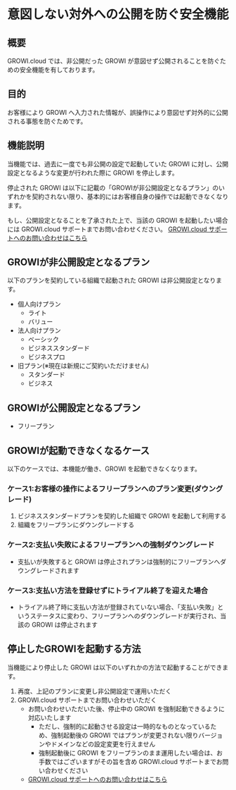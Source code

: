 # 意図しない対外への公開を防ぐ安全機能
## 概要
GROWI.cloud では、非公開だった GROWI が意図せず公開されることを防ぐための安全機能を有しております。

## 目的
お客様により GROWI へ入力された情報が、誤操作により意図せず対外的に公開される事態を防ぐためです。

## 機能説明
当機能では、過去に一度でも非公開の設定で起動していた GROWI に対し、公開設定となるような変更が行われた際に GROWI を停止します。

停止された GROWI は以下に記載の「GROWIが非公開設定となるプラン」のいずれかを契約されない限り、基本的にはお客様自身の操作では起動できなくなります。

もし、公開設定となることを了承された上で、当該の GROWI を起動したい場合には GROWI.cloud サポートまでお問い合わせください。
[GROWI.cloud サポートへのお問い合わせはこちら](https://growi.cloud/contact)

## GROWIが非公開設定となるプラン
以下のプランを契約している組織で起動された GROWI は非公開設定となります。
- 個人向けプラン
    - ライト
    - バリュー
- 法人向けプラン
    - ベーシック
    - ビジネススタンダード
    - ビジネスプロ
- 旧プラン(※現在は新規にご契約いただけません)
    - スタンダード
    - ビジネス

## GROWIが公開設定となるプラン
- フリープラン

## GROWIが起動できなくなるケース
以下のケースでは、本機能が働き、GROWI を起動できなくなります。

### ケース1:お客様の操作によるフリープランへのプラン変更(ダウングレード)
1. ビジネススタンダードプランを契約した組織で GROWI を起動して利用する
1. 組織をフリープランにダウングレードする

### ケース2:支払い失敗によるフリープランへの強制ダウングレード
- 支払いが失敗すると GROWI は停止されプランは強制的にフリープランへダウングレードされます

### ケース3:支払い方法を登録せずにトライアル終了を迎えた場合
- トライアル終了時に支払い方法が登録されていない場合、「支払い失敗」というステータスに変わり、フリープランへのダウングレードが実行され、当該の GROWI は停止されます

## 停止したGROWIを起動する方法
当機能により停止した GROWI は以下のいずれかの方法で起動することができます。

1. 再度、上記のプランに変更し非公開設定で運用いただく
2. GROWI.cloud サポートまでお問い合わせいただく
    - お問い合わせいただいた後、停止中の GROWI を強制起動できるように対応いたします
        - ただし、強制的に起動させる設定は一時的なものとなっているため、強制起動後の GROWI ではプランが変更されない限りバージョンやドメインなどの設定変更を行えません
        - 強制起動後に GROWI をフリープランのまま運用したい場合は、お手数ではございますがその旨を含め GROWI.cloud サポートまでお問い合わせください
    - [GROWI.cloud サポートへのお問い合わせはこちら](https://growi.cloud/contact)
